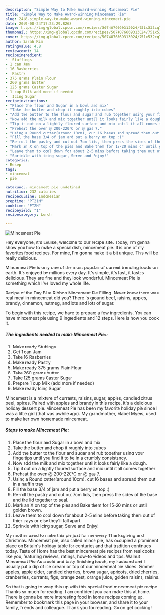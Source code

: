```yaml
---
description: "Simple Way to Make Award-winning Mincemeat Pie"
title: "Simple Way to Make Award-winning Mincemeat Pie"
slug: 2418-simple-way-to-make-award-winning-mincemeat-pie
date: 2019-08-24T17:23:29.826Z
image: https://img-global.cpcdn.com/recipes/5074076669313024/751x532cq70/mincemeat-pie-recipe-main-photo.jpg
thumbnail: https://img-global.cpcdn.com/recipes/5074076669313024/751x532cq70/mincemeat-pie-recipe-main-photo.jpg
cover: https://img-global.cpcdn.com/recipes/5074076669313024/751x532cq70/mincemeat-pie-recipe-main-photo.jpg
author: Sarah Kim
ratingvalue: 4.8
reviewcount: 14
recipeingredient:
-  Stuffings
- 1 can Jam
- 16 Rasberries
-  Pastry
- 375 grams Plain Flour
- 260 grams butter
- 125 grams Caster Sugar
- 1 cup Milk add more if needed
-  Icing Sugar
recipeinstructions:
- "Place the flour and Sugar in a bowl and mix"
- "Take the butter and chop it roughly into cubes"
- "Add the butter to the flour and sugar and rub together using your fingertips until you find it to be in a crumbly consistancy."
- "Now add the milk and mix together until it looks fairly like a dough."
- "Tip it out on a lightly floured surface and mix until it all comes together"
- "Preheat the oven @ 200-220°C or @ gas 7."
- "Using a Round cutter(around 10cm), cut 16 bases and spread them out in a muffin tray"
- "Fill the base 3/4 of jam and put a berry on top :)"
- "Re-roll the pastry and cut out 7cm lids, then press the sides of the base and the lid together to seal."
- "Mark an X on top of the pies and Bake them for 15-20 mins or until golden brown."
- "Leave them to cool down for about 2-5 mins before taking them out of thier trays or else they&#39;ll fall apart."
- "Sprinkle with icing sugar, Serve and Enjoy!"
categories:
- Resep
tags:
- mincemeat
- pie

katakunci: mincemeat pie undefined
nutrition: 232 calories
recipecuisine: Indonesian
preptime: "PT21M"
cooktime: "PT2H"
recipeyield: "1"
recipecategory: Lunch

---
```



![Mincemeat Pie](https://img-global.cpcdn.com/recipes/5074076669313024/751x532cq70/mincemeat-pie-recipe-main-photo.jpg)

Hey everyone, it's Louise, welcome to our recipe site. Today, I'm gonna show you how to make a special dish, mincemeat pie. It is one of my favorites food recipes. For mine, I'm gonna make it a bit unique. This will be really delicious.

Mincemeat Pie is only one of the most popular of current trending foods on earth. It's enjoyed by millions every day. It's simple, it's fast, it tastes delicious. They are fine and they look wonderful. Mincemeat Pie is something which I've loved my whole life.

Recipe of the Day Blue Ribbon Mincemeat Pie Filling. Never knew there was real meat in mincemeat did you? There &#39;s ground beef, raisins, apples, brandy, cinnamon, nutmeg, and lots and lots of sugar.


To begin with this recipe, we have to prepare a few ingredients. You can have mincemeat pie using 9 ingredients and 12 steps. Here is how you cook it.

##### The ingredients needed to make Mincemeat Pie::

1. Make ready  Stuffings
1. Get 1 can Jam
1. Take 16 Rasberries
1. Make ready  Pastry
1. Make ready 375 grams Plain Flour
1. Take 260 grams butter
1. Take 125 grams Caster Sugar
1. Prepare 1 cup Milk (add more if needed)
1. Make ready  Icing Sugar


Mincemeat is a mixture of currants, raisins, sugar, apples, candied citrus peel, spices. Paired with apples and brandy in this recipe, it&#39;s a delicious holiday dessert pie. Mincemeat Pie has been my favorite holiday pie since I was a little girl (that was awhile ago). My grandmother, Mabel Myers, used to make her own homemade mincemeat. 

##### Steps to make Mincemeat Pie:

1. Place the flour and Sugar in a bowl and mix
1. Take the butter and chop it roughly into cubes
1. Add the butter to the flour and sugar and rub together using your fingertips until you find it to be in a crumbly consistancy.
1. Now add the milk and mix together until it looks fairly like a dough.
1. Tip it out on a lightly floured surface and mix until it all comes together
1. Preheat the oven @ 200-220°C or @ gas 7.
1. Using a Round cutter(around 10cm), cut 16 bases and spread them out in a muffin tray
1. Fill the base 3/4 of jam and put a berry on top :)
1. Re-roll the pastry and cut out 7cm lids, then press the sides of the base and the lid together to seal.
1. Mark an X on top of the pies and Bake them for 15-20 mins or until golden brown.
1. Leave them to cool down for about 2-5 mins before taking them out of thier trays or else they&#39;ll fall apart.
1. Sprinkle with icing sugar, Serve and Enjoy!


My mother used to make this pie just for me every Thanksgiving and Christmas. Mincemeat pie, also called mince pie, has occupied a prominent place on Britain&#39;s holiday table for centuries and that tradition continues today. Taste of Home has the best mincemeat pie recipes from real cooks like you, featuring reviews, ratings, how-to videos and tips. Walnut Mincemeat Pie As a cold and tasty finishing touch, my husband and I usually put a dip of ice cream on top of our mincemeat pie slices. Simmer apples, apple cider, candied cherries, brown sugar, apricots, dried cherries, cranberries, currants, figs, orange zest, orange juice, golden raisins, raisins. 

So that is going to wrap this up with this special food mincemeat pie recipe. Thanks so much for reading. I am confident you can make this at home. There is gonna be more interesting food in home recipes coming up. Remember to bookmark this page in your browser, and share it to your family, friends and colleague. Thank you for reading. Go on get cooking!
